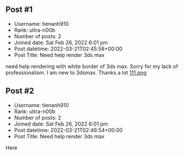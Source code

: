 ## Post #1
- Username: tienanh910
- Rank: ultra-n00b
- Number of posts: 2
- Joined date: Sat Feb 26, 2022 6:01 pm
- Post datetime: 2022-03-21T02:45:58+00:00
- Post Title: Need help render 3ds max

need help rendering with white border of 3ds max. Sorry for my lack of professionalism. I am new to 3dsmax. Thanks a lot
[111.png](https://xentaxbackup.github.io/file/21978_111.png)
## Post #2
- Username: tienanh910
- Rank: ultra-n00b
- Number of posts: 2
- Joined date: Sat Feb 26, 2022 6:01 pm
- Post datetime: 2022-03-21T02:46:54+00:00
- Post Title: Need help render 3ds max

Here
